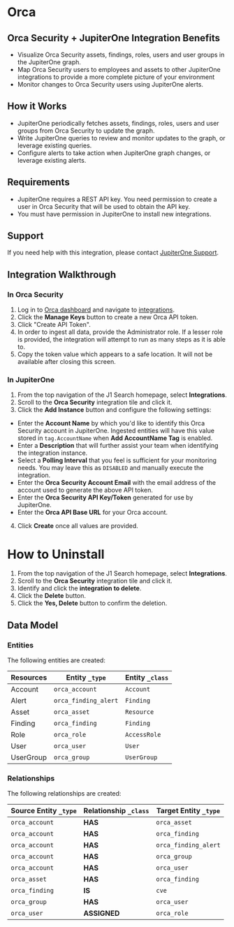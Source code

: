 # Orca

## Orca Security + JupiterOne Integration Benefits

- Visualize Orca Security assets, findings, roles, users and user groups in the JupiterOne graph.
- Map Orca Security users to employees and assets to other JupiterOne integrations to provide a more complete picture of your environment
- Monitor changes to Orca Security users using JupiterOne alerts.

## How it Works

- JupiterOne periodically fetches assets, findings, roles, users and user groups from Orca Security
  to update the graph.
- Write JupiterOne queries to review and monitor updates to the graph, or
  leverage existing queries.
- Configure alerts to take action when JupiterOne graph changes, or leverage
  existing alerts.

## Requirements

- JupiterOne requires a REST API key. You need permission to create a user in
  Orca Security that will be used to obtain the API key.
- You must have permission in JupiterOne to install new integrations.

## Support

If you need help with this integration, please contact
[JupiterOne Support](https://support.jupiterone.io).

## Integration Walkthrough

### In Orca Security

1. Log in to [Orca dashboard](https://app.orcasecurity.io) and navigate to
   [integrations](https://app.orcasecurity.io/integrations).
2. Click the **Manage Keys** button to create a new Orca API token.
3. Click "Create API Token".
4. In order to ingest all data, provide the Administrator role. If a lesser role
   is provided, the integration will attempt to run as many steps as it is able
   to.
5. Copy the token value which appears to a safe location. It will not be
   available after closing this screen.

### In JupiterOne

1. From the top navigation of the J1 Search homepage, select **Integrations**.
2. Scroll to the **Orca Security** integration tile and click it.
3. Click the **Add Instance** button and configure the following settings:

- Enter the **Account Name** by which you'd like to identify this Orca Security
  account in JupiterOne. Ingested entities will have this value stored in
  `tag.AccountName` when **Add AccountName Tag** is enabled.
- Enter a **Description** that will further assist your team when identifying
  the integration instance.
- Select a **Polling Interval** that you feel is sufficient for your monitoring
  needs. You may leave this as `DISABLED` and manually execute the integration.
- Enter the **Orca Security Account Email** with the email address of the
  account used to generate the above API token.
- Enter the **Orca Security API Key/Token** generated for use by JupiterOne.
- Enter the **Orca API Base URL** for your Orca account.

4. Click **Create** once all values are provided.

# How to Uninstall

1. From the top navigation of the J1 Search homepage, select **Integrations**.
2. Scroll to the **Orca Security** integration tile and click it.
3. Identify and click the **integration to delete**.
4. Click the **Delete** button.
5. Click the **Yes, Delete** button to confirm the deletion.

<!-- {J1_DOCUMENTATION_MARKER_START} -->
<!--
********************************************************************************
NOTE: ALL OF THE FOLLOWING DOCUMENTATION IS GENERATED USING THE
"j1-integration document" COMMAND. DO NOT EDIT BY HAND! PLEASE SEE THE DEVELOPER
DOCUMENTATION FOR USAGE INFORMATION:

https://github.com/JupiterOne/sdk/blob/main/docs/integrations/development.md
********************************************************************************
-->

## Data Model

### Entities

The following entities are created:

| Resources | Entity `_type`       | Entity `_class` |
| --------- | -------------------- | --------------- |
| Account   | `orca_account`       | `Account`       |
| Alert     | `orca_finding_alert` | `Finding`       |
| Asset     | `orca_asset`         | `Resource`      |
| Finding   | `orca_finding`       | `Finding`       |
| Role      | `orca_role`          | `AccessRole`    |
| User      | `orca_user`          | `User`          |
| UserGroup | `orca_group`         | `UserGroup`     |

### Relationships

The following relationships are created:

| Source Entity `_type` | Relationship `_class` | Target Entity `_type` |
| --------------------- | --------------------- | --------------------- |
| `orca_account`        | **HAS**               | `orca_asset`          |
| `orca_account`        | **HAS**               | `orca_finding`        |
| `orca_account`        | **HAS**               | `orca_finding_alert`  |
| `orca_account`        | **HAS**               | `orca_group`          |
| `orca_account`        | **HAS**               | `orca_user`           |
| `orca_asset`          | **HAS**               | `orca_finding`        |
| `orca_finding`        | **IS**                | `cve`                 |
| `orca_group`          | **HAS**               | `orca_user`           |
| `orca_user`           | **ASSIGNED**          | `orca_role`           |

<!--
********************************************************************************
END OF GENERATED DOCUMENTATION AFTER BELOW MARKER
********************************************************************************
-->
<!-- {J1_DOCUMENTATION_MARKER_END} -->
